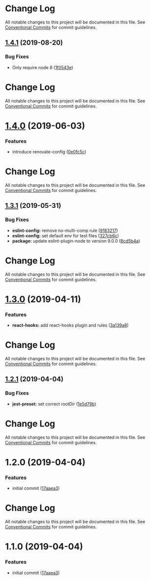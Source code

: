 # Change Log

All notable changes to this project will be documented in this file. See
[Conventional Commits](https://conventionalcommits.org) for commit guidelines.

## [1.4.1](https://github.com/researchgate/tooling/compare/v1.4.0...v1.4.1) (2019-08-20)

### Bug Fixes

- Only require node 8
  ([1f0543e](https://github.com/researchgate/tooling/commit/1f0543e))

# Change Log

All notable changes to this project will be documented in this file. See
[Conventional Commits](https://conventionalcommits.org) for commit guidelines.

# [1.4.0](https://github.com/researchgate/tooling/compare/v1.3.1...v1.4.0) (2019-06-03)

### Features

- introduce renovate-config
  ([0e0fc5c](https://github.com/researchgate/tooling/commit/0e0fc5c))

# Change Log

All notable changes to this project will be documented in this file. See
[Conventional Commits](https://conventionalcommits.org) for commit guidelines.

## [1.3.1](https://github.com/researchgate/tooling/compare/v1.3.0...v1.3.1) (2019-05-31)

### Bug Fixes

- **eslint-config:** remove no-multi-comp rule
  ([9183217](https://github.com/researchgate/tooling/commit/9183217))
- **eslint-config:** set default env for test files
  ([327cb6c](https://github.com/researchgate/tooling/commit/327cb6c))
- **package:** update eslint-plugin-node to version 9.0.0
  ([8cd5b4a](https://github.com/researchgate/tooling/commit/8cd5b4a))

# Change Log

All notable changes to this project will be documented in this file. See
[Conventional Commits](https://conventionalcommits.org) for commit guidelines.

# [1.3.0](https://github.com/researchgate/tooling/compare/v1.2.1...v1.3.0) (2019-04-11)

### Features

- **react-hooks:** add react-hooks plugin and rules
  ([3a139a8](https://github.com/researchgate/tooling/commit/3a139a8))

# Change Log

All notable changes to this project will be documented in this file. See
[Conventional Commits](https://conventionalcommits.org) for commit guidelines.

## [1.2.1](https://github.com/researchgate/tooling/compare/v1.2.0...v1.2.1) (2019-04-04)

### Bug Fixes

- **jest-preset:** set correct rootDir
  ([1e5d79b](https://github.com/researchgate/tooling/commit/1e5d79b))

# Change Log

All notable changes to this project will be documented in this file. See
[Conventional Commits](https://conventionalcommits.org) for commit guidelines.

# 1.2.0 (2019-04-04)

### Features

- initial commit
  ([17aaea3](https://github.com/researchgate/tooling/commit/17aaea3))

# Change Log

All notable changes to this project will be documented in this file. See
[Conventional Commits](https://conventionalcommits.org) for commit guidelines.

# 1.1.0 (2019-04-04)

### Features

- initial commit
  ([17aaea3](https://github.com/researchgate/tooling/commit/17aaea3))
